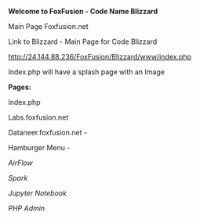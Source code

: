 **Welcome to FoxFusion - Code Name Blizzard** 

Main Page Foxfusion.net


Link to Blizzard  -  Main Page for Code Blizzard 

http://24.144.88.236/FoxFusion/Blizzard/www/index.php

Index.php will have a splash page with an Image 



**Pages:**

Index.php

Labs.foxfusion.net

Dataneer.foxfusion.net - 

Hamburger Menu - 

*AirFlow*

*Spark*

*Jupyter Notebook*

*PHP Admin*




